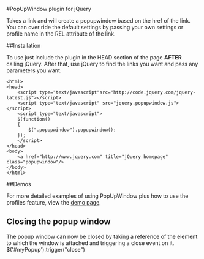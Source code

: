 #PopUpWindow plugin for jQuery

Takes a link and will create a popupwindow based on the href of the link. You can over ride the default settings by passing your own settings or profile name in the REL attribute of the link.

##Installation
   
To use just include the plugin in the HEAD section of the page **AFTER** calling jQuery. After that, use jQuery to find the links you want and pass any parameters you want.

	<html>
	<head>
		<script type="text/javascript"src="http://code.jquery.com/jquery-latest.js"></script>
		<script type="text/javascript" src="jquery.popupwindow.js"></script>
		<script type="text/javascript">
		$(function()
		{
			$(".popupwindow").popupwindow();
		});
		</script>
	</head>
	<body>
		<a href="http://www.jquery.com" title="jQuery homepage" class="popupwindow"/>
	</body>
	</html>

##Demos

For more detailed examples of using PopUpWindow plus how to use the profiles feature, view the [demo page](http://rip747.github.com/popupwindow/ "PopUpWindow Demo Page").

## Closing the popup window
The popup window can now be closed by taking a reference of the element to which the window is attached and triggering a close event on it.
$('#myPopup').trigger("close")

